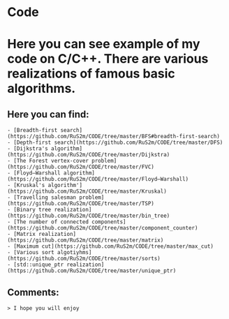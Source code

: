 # Code
 Here you can see example of my code on C/C++. There are various realizations of famous basic algorithms.
======
## Here you can find:
    - [Breadth-first search](https://github.com/RuS2m/CODE/tree/master/BFS#breadth-first-search)
    - [Depth-first search](https://github.com/RuS2m/CODE/tree/master/DFS)
    - [Dijkstra's algorithm](https://github.com/RuS2m/CODE/tree/master/Dijkstra)
    - [The Forest vertex-cover problem](https://github.com/RuS2m/CODE/tree/master/FVC)
    - [Floyd–Warshall algorithm](https://github.com/RuS2m/CODE/tree/master/Floyd–Warshall)
    - [Kruskal's algorithm'](https://github.com/RuS2m/CODE/tree/master/Kruskal)
    - [Travelling salesman problem](https://github.com/RuS2m/CODE/tree/master/TSP)
    - [Binary tree realization](https://github.com/RuS2m/CODE/tree/master/bin_tree)
    - [The number of connected components](https://github.com/RuS2m/CODE/tree/master/component_counter)
    - [Matrix realization](https://github.com/RuS2m/CODE/tree/master/matrix)
    - [Maximum cut](https://github.com/RuS2m/CODE/tree/master/max_cut)
    - [Various sort algotiyhms](https://github.com/RuS2m/CODE/tree/master/sorts)
    - [std::unique_ptr realization](https://github.com/RuS2m/CODE/tree/master/unique_ptr)
    
## Comments:
    > I hope you will enjoy
